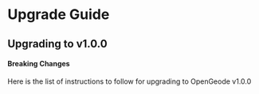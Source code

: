 # Upgrade Guide

## Upgrading to v1.0.0

#### Breaking Changes

Here is the list of instructions to follow for upgrading to OpenGeode v1.0.0
